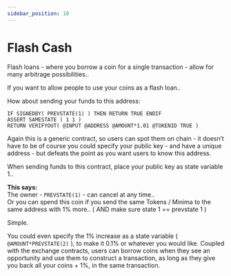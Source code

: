 ```yaml
---
sidebar_position: 10
---
```

 

# Flash Cash
Flash loans - where you borrow a coin for a single transaction - allow for many arbitrage possibilities.. 

If you want to allow people to use your coins as a flash loan.. 

How about sending your funds to this address:

~~~~
IF SIGNEDBY( PREVSTATE(1) ) THEN RETURN TRUE ENDIF
ASSERT SAMESTATE ( 1 1 )
RETURN VERIFYOUT( @INPUT @ADDRESS @AMOUNT*1.01 @TOKENID TRUE )
~~~~

Again this is a generic contract, so users can spot them on chain - it doesn’t have to be of course you could specify your public key - and have a unique address - but defeats the point as you want users to know this address.

When sending funds to this contract, place your public key as state variable 1..

**This says:**<br/>
The owner - `PREVSTATE(1)` - can cancel at any time..<br/>
Or you can spend this coin if you send the same Tokens / Minima to the same address with 1% more.. ( AND make sure state 1 == prevstate 1 )

Simple.

You could even specify the 1% increase as a state variable ( `@AMOUNT*PREVSTATE(2)` ), to make it 0.1% or whatever you would like. Coupled with the exchange contracts, users can borrow coins when they see an opportunity and use them to construct a transaction, as long as they give you back all your coins + 1%, in the same transaction.
